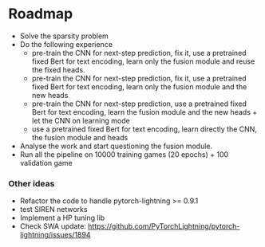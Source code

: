 # Roadmap

- Solve the sparsity problem
- Do the following experience
  - pre-train the CNN for next-step prediction, fix it, use a pretrained fixed Bert for text encoding, learn only the fusion module and reuse the fixed heads.
  - pre-train the CNN for next-step prediction, fix it, use a pretrained fixed Bert for text encoding, learn only the fusion module and the new heads
  - pre-train the CNN for next-step prediction, use a pretrained fixed Bert for text encoding, learn the fusion module and the new heads + let the CNN on learning mode
  - use a pretrained fixed Bert for text encoding, learn directly the CNN, the fusion module and heads
- Analyse the work and start questioning the fusion module.
- Run all the pipeline on 10000 training games (20 epochs) + 100 validation game


### Other ideas
- Refactor the code to handle pytorch-lightning >= 0.9.1
- test SIREN networks
- Implement a HP tuning lib
- Check SWA update: https://github.com/PyTorchLightning/pytorch-lightning/issues/1894